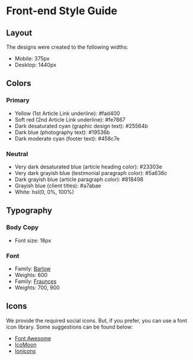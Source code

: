 # Front-end Style Guide

## Layout

The designs were created to the following widths:

- Mobile: 375px
- Desktop: 1440px

## Colors

### Primary

- Yellow (1st Article Link underline): #fad400
- Soft red (2nd Article Link underline): #fe7867
- Dark desaturated cyan (graphic design text): #25564b
- Dark blue (photography text): #19536b
- Dark moderate cyan (footer text): #458c7e

### Neutral

- Very dark desaturated blue (article heading color): #23303e
- Very dark grayish blue (testimonial paragraph color): #5a636c
- Dark grayish blue (article paragraph color): #818498
- Grayish blue (client titles): #a7abae
- White: hsl(0, 0%, 100%)

## Typography

### Body Copy

- Font size: 18px

### Font

- Family: [Barlow](https://fonts.google.com/specimen/Barlow)
- Weights: 600
- Family: [Fraunces](https://fonts.google.com/specimen/Fraunces)
- Weights: 700, 900

## Icons

We provide the required social icons. But, if you prefer, you can use a font icon library. Some suggestions can be found below:

- [Font Awesome](https://fontawesome.com)
- [IcoMoon](https://icomoon.io)
- [Ionicons](https://ionicons.com)
